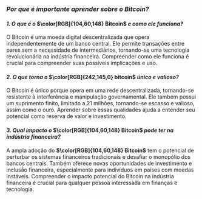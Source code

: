 ### **_Por que é importante aprender sobre o Bitcoin?_**    
    
    
#### _1. O que é o_ **$\color[RGB]{104,60,148} Bitcoin$** _e como ele funciona?_

O Bitcoin é uma moeda digital descentralizada que opera independentemente de um banco central. Ele permite transações entre pares sem a necessidade de intermediários, tornando-se uma tecnologia revolucionária na indústria financeira. Compreender como ele funciona é crucial para compreender suas possíveis implicações e uso.    
    
    
#### _2. O que torna o_ **$\color[RGB]{242,145,0} bitcoin$** _único e valioso?_

O Bitcoin é único porque opera em uma rede descentralizada, tornando-se resistente à interferência e manipulação governamental. Ele também possui um suprimento finito, limitado a 21 milhões, tornando-se escasso e valioso, assim como o ouro. Aprender sobre essas qualidades ajuda a entender seu potencial como reserva de valor e investimento.    
    
    
#### _3. Qual impacto o_ **$\color[RGB]{104,60,148} Bitcoin$** _pode ter na indústria financeira?_

A ampla adoção do **$\color[RGB]{104,60,148} Bitcoin$** tem o potencial de perturbar os sistemas financeiros tradicionais e desafiar o monopólio dos bancos centrais. Também oferece novas oportunidades de investimento e inclusão financeira, especialmente para indivíduos em países com moedas instáveis. Compreender o impacto potencial do Bitcoin na indústria financeira é crucial para qualquer pessoa interessada em finanças e tecnologia.      


     
